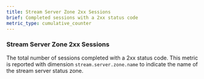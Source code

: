 ```yaml
---
title: Stream Server Zone 2xx Sessions
brief: Completed sessions with a 2xx status code
metric_type: cumulative_counter
---
```

### Stream Server Zone 2xx Sessions
The total number of sessions completed with a 2xx status code. This metric is reported with dimension
`stream.server.zone.name` to indicate the name of the stream server status zone.
